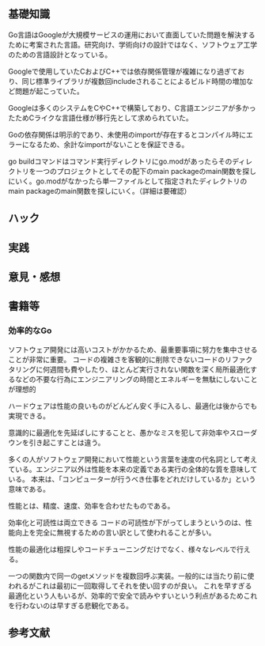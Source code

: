 ## 基礎知識
Go言語はGoogleが大規模サービスの運用において直面していた問題を解決するために考案された言語。研究向け、学術向けの設計ではなく、ソフトウェア工学のための言語設計となっている。

Googleで使用していたCおよびC++では依存関係管理が複雑になり過ぎており、同じ標準ライブラリが複数回includeされることによるビルド時間の増加など問題が起こっていた。

Googleは多くのシステムをCやC++で構築しており、C言語エンジニアが多かったためCライクな言語仕様が移行先として求められていた。

Goの依存関係は明示的であり、未使用のimportが存在するとコンパイル時にエラーになるため、余計なimportがないことを保証できる。

go buildコマンドはコマンド実行ディレクトリにgo.modがあったらそのディレクトリを一つのプロジェクトとしてその配下のmain packageのmain関数を探しにいく。go.modがなかったら単一ファイルとして指定されたディレクトリのmain packageのmain関数を探しにいく。（詳細は要確認）
## ハック

## 実践

## 意見・感想

## 書籍等
### 効率的なGo
ソフトウェア開発には高いコストがかかるため、最重要事項に努力を集中させることが非常に重要。
コードの複雑さを客観的に削除できないコードのリファクタリングに何週間も費やしたり、ほとんど実行されない関数を深く局所最適化するなどの不要な行為にエンジニアリングの時間とエネルギーを無駄にしないことが理想的

ハードウェアは性能の良いものがどんどん安く手に入るし、最適化は後からでも実現できる。

意識的に最適化を先延ばしにすることと、愚かなミスを犯して非効率やスローダウンを引き起こすことは違う。

多くの人がソフトウェア開発において性能という言葉を速度の代名詞として考えている。エンジニア以外は性能を本来の定義である実行の全体的な質を意味している。
本来は、「コンピューターが行うべき仕事をどれだけしているか」という意味である。

性能とは、精度、速度、効率を合わせたものである。

効率化と可読性は両立できる
コードの可読性が下がってしまうというのは、性能向上を完全に無視するための言い訳として使われることが多い。

性能の最適化は粗探しやコードチューニングだけでなく、様々なレベルで行える。

一つの関数内で同一のgetメソッドを複数回呼ぶ実装。一般的には当たり前に使われるがこれは最初に一回取得してそれを使い回すのが良い。
これを早すぎる最適化という人もいるが、効率的で安全で読みやすいという利点があるためこれを行わないのは早すぎる悲観化である。



## 参考文献


